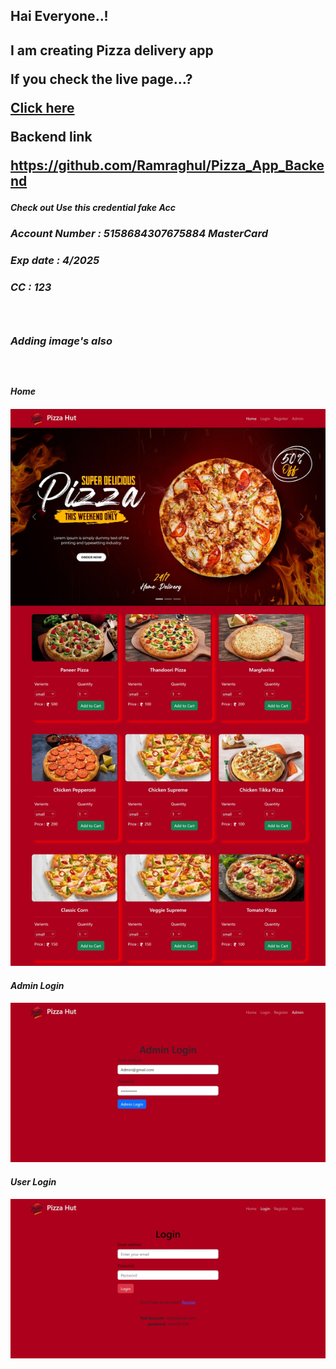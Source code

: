 <h2>Hai Everyone..!<h2/>
<p>I am creating Pizza delivery app<p/>
<p>If you check the live page...?<p/>
<a href="https://pizza-hunt-my.netlify.app">Click here<a/>
<br/>
<p>Backend link<p/>
<a href="https://github.com/Ramraghul/Pizza_App_Backend">https://github.com/Ramraghul/Pizza_App_Backend<a/>
<h5>Check out Use this credential fake Acc<h5/>
<h3>Account Number : 5158684307675884   MasterCard<h3/>
<h3> Exp date : 4/2025<h3/>
<h3> CC : 123<h3/>
<br/>
<h3>Adding image's also<h3/>
<br/>
<h4>Home<h4/>
<img src="./Home1.jpeg" alt="Home">
<br/>
<h4>Admin Login<h4/>
<img src="./Admin.jpeg" alt="Home">
<br/>
<h4>User Login<h4/>
<img src="./User.jpeg" alt="Home">
